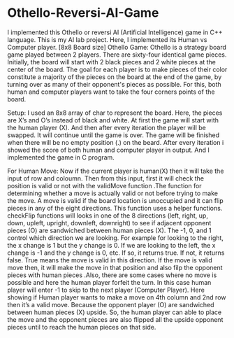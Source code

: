# Othello-Reversi-AI-Game
I implemented this Othello or reversi AI (Artificial Intelligence) game in C++ language. This is my AI lab project.  Here, I implemented its Human vs Computer player. [8x8 Board size]
Othello Game: 
Othello is a strategy board game played between 2 players. There are sixty-four identical game pieces. Initially, the board will start with 2 black pieces and 2 white pieces at the center of the board. The goal for each player is to make pieces of their color constitute a majority of the pieces on the board at the end of the game, by turning over as many of their opponent's pieces as possible. For this, both human and computer players want to take the four corners points of the board. 
 
Setup: 
I used an 8x8 array of char to represent the board. Here, the pieces are X’s and O’s instead of black and white. At first the game will start with the human player (X). And then after every iteration the player will be swapped. It will continue until the game is over. The game will be finished when there will be no empty position (.) on the beard. After every iteration i showed the score of both human and computer player in output. And I implemented the game in C program. 
 
For Human Move: 
Now if the current player is human(X) then it will take the input of row and coloumn. Then from this input, first it will check the position is valid or not with the validMove function .The function for determining whether a move is actually valid or not before trying to make the move. A move is valid if the board location is unoccupied and it can flip pieces in any of the eight directions. This function uses a helper functions. checkFlip functions will looks in one of the 8 directions (left, right, up, down, upleft, upright, downleft, downright) to see if adjacent opponent pieces (O)  are sandwiched between human pieces (X). The -1, 0, and 1 control which direction we are looking. For example for looking to the right, the x change is 1 but the y change is 0. If we are looking to the left, the x change is -1 and the y change is 0, etc. If so, it returns true. If not, it returns false. True means the move is valid in this direction. If the move is valid move then, it will make the move in that position and also filp the opponent pieces with human pieces .Also, there are some cases where no move is possible and here the human player forfeit the turn. In this case human player will enter -1 to skip to the next player (Computer Player). 
Here showing if Human player wants to make a move on 4th column and 2nd row then it’s a valid move. Because the opponent player (O) are sandwiched between human pieces (X) upside. So, the human player can able to place the move and the opponent pieces are also flipped all the upside opponent pieces until to reach the human pieces on that side. 
